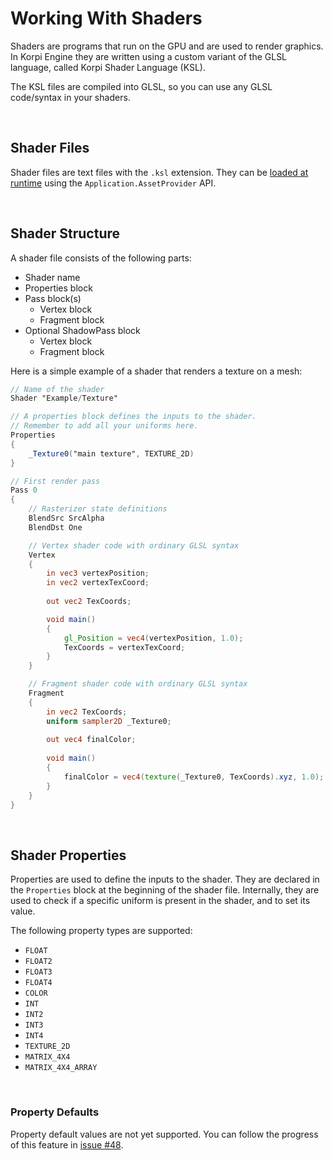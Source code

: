 
# Working With Shaders

Shaders are programs that run on the GPU and are used to render graphics. In Korpi Engine they are written using a custom variant of the GLSL language, called Korpi Shader Language (KSL).

The KSL files are compiled into GLSL, so you can use any GLSL code/syntax in your shaders.

<br/>

## Shader Files

Shader files are text files with the `.ksl` extension. They can be [loaded at runtime](assets.md) using the `Application.AssetProvider` API.

<br/>

## Shader Structure

A shader file consists of the following parts:
- Shader name
- Properties block
- Pass block(s)
  - Vertex block
  - Fragment block
- Optional ShadowPass block
  - Vertex block
  - Fragment block

Here is a simple example of a shader that renders a texture on a mesh:
```glsl
// Name of the shader
Shader "Example/Texture"

// A properties block defines the inputs to the shader.
// Remember to add all your uniforms here.
Properties
{
    _Texture0("main texture", TEXTURE_2D)
}

// First render pass
Pass 0
{
    // Rasterizer state definitions
    BlendSrc SrcAlpha
    BlendDst One

    // Vertex shader code with ordinary GLSL syntax
    Vertex
    {
        in vec3 vertexPosition;
        in vec2 vertexTexCoord;
        
        out vec2 TexCoords;

        void main() 
        {
            gl_Position = vec4(vertexPosition, 1.0);
            TexCoords = vertexTexCoord;
        }
    }

    // Fragment shader code with ordinary GLSL syntax
    Fragment
    {
        in vec2 TexCoords;
        uniform sampler2D _Texture0;
        
        out vec4 finalColor;
        
        void main()
        {
            finalColor = vec4(texture(_Texture0, TexCoords).xyz, 1.0);
        }
    }
}
```

<br/>

## Shader Properties

Properties are used to define the inputs to the shader. They are declared in the `Properties` block at the beginning of the shader file. Internally, they are used to check if a specific uniform is present in the shader, and to set its value.

The following property types are supported:
- `FLOAT`
- `FLOAT2`
- `FLOAT3`
- `FLOAT4`
- `COLOR`
- `INT`
- `INT2`
- `INT3`
- `INT4`
- `TEXTURE_2D`
- `MATRIX_4X4`
- `MATRIX_4X4_ARRAY`

<br/>

### Property Defaults

Property default values are not yet supported. You can follow the progress of this feature in [issue #48](https://github.com/japsuu/KorpiEngine/issues/48).